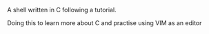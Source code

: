 A shell written in C following a tutorial.

Doing this to learn more about C and practise using VIM as an editor
